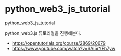 # python_web3_js_tutorial
python_web3_js_tutorial

python_web3.js 튜토리얼을 진행해본다.
- https://opentutorials.org/course/2869/20679
- https://www.youtube.com/watch?v=SAi5rYFh7yw